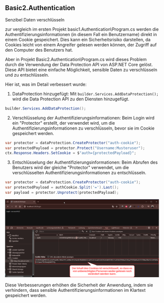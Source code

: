 ## Basic2.Authentication
Senzibel Daten verschlüsseln

zur vergleich im ersten Projekt basic1.Authentication\Program.cs werden die Authentifizierungsinformationen (in diesem Fall ein Benutzername) direkt in einem Cookie gespeichert. 
Dies kann ein Sicherheitsrisiko darstellen, da Cookies leicht von einem Angreifer gelesen werden können, der Zugriff auf den Computer des Benutzers hat.

Aber in Projekt Basic2.Authentication\Program.cs wird dieses Problem durch die Verwendung der Data Protection API von ASP.NET Core gelöst. 
Diese API bietet eine einfache Möglichkeit, sensible Daten zu verschlüsseln und zu entschlüsseln.


Hier ist, was im Detail verbessert wurde:
1.	DataProtection hinzugefügt: Mit ``builder.Services.AddDataProtection();`` wird die Data Protection API zu den Diensten hinzugefügt.		
```csharp
builder.Services.AddDataProtection();
```

2.	Verschlüsselung der Authentifizierungsinformationen: Beim Login wird ein "Protector" erstellt, der verwendet wird, um die Authentifizierungsinformationen zu verschlüsseln, bevor sie im Cookie gespeichert werden.
```csharp
var protector = dataProtection.CreateProtector("auth-cookie");
var protectedPayload = protector.Protect("Username:Musteruser");
ctx.Response.Headers.SetCookie = $"auth={protectedPayload}";
```

3.	Entschlüsselung der Authentifizierungsinformationen: Beim Abrufen des Benutzers wird der gleiche "Protector" verwendet, um die verschlüsselten Authentifizierungsinformationen zu entschlüsseln.

```csharp
var protector = dataProtection.CreateProtector("auth-cookie");
var protectedPayload = authCookie.Split('=').Last();
var payload = protector.Unprotect(protectedPayload);
```

![Protected-Cookie](./docs/protected-cookies.png)


Diese Verbesserungen erhöhen die Sicherheit der Anwendung, indem sie verhindern, dass sensible Authentifizierungsinformationen im Klartext gespeichert werden.